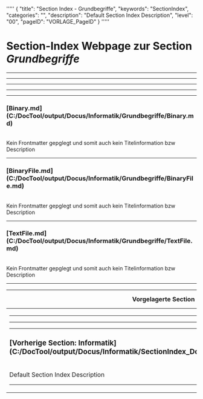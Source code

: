 '''''
{
"title": "Section Index - Grundbegriffe",
"keywords": "SectionIndex",
"categories": "",
"description": "Default Section Index Description",
"level": "00",
"pageID": "VORLAGE_PageID"
}
'''''


<h1>Section-Index Webpage zur Section <i>Grundbegriffe</i></h1>

<hr><hr><hr><hr><hr>


<h3>[Binary.md](C:/DocTool/output/Docus/Informatik/Grundbegriffe/Binary.md)</h3><br>Kein Frontmatter gepglegt und somit auch kein Titelinformation bzw Description<hr>


<h3>[BinaryFile.md](C:/DocTool/output/Docus/Informatik/Grundbegriffe/BinaryFile.md)</h3><br>Kein Frontmatter gepglegt und somit auch kein Titelinformation bzw Description<hr>


<h3>[TextFile.md](C:/DocTool/output/Docus/Informatik/Grundbegriffe/TextFile.md)</h3><br>Kein Frontmatter gepglegt und somit auch kein Titelinformation bzw Description<hr><table><thead> <tr> <th>Vorgelagerte Section</th> <th>Nachgelagerte Section</th></tr></thead><tbody><tr><td><hr><hr><hr><h3>[Vorherige Section: Informatik](C:/DocTool/output/Docus/Informatik/SectionIndex_DocTooloutputDocusInformatik.html)</h3><br>Default Section Index Description<hr></td><td>ListeNachgelagerte Sections</td></tr></tbody></table>